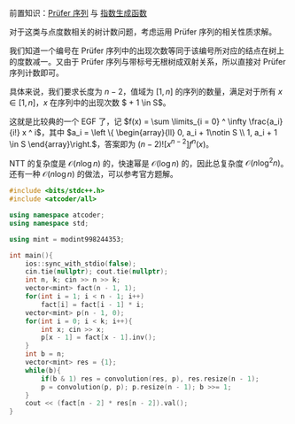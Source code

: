 前置知识：[Prüfer 序列](https://oi-wiki.org/graph/prufer/) 与 [指数生成函数](https://oi-wiki.org/math/poly/egf/)

对于这类与点度数相关的树计数问题，考虑运用 Prüfer 序列的相关性质求解。

我们知道一个编号在 Prüfer 序列中的出现次数等同于该编号所对应的结点在树上的度数减一。又由于 Prüfer 序列与带标号无根树成双射关系，所以直接对 Prüfer 序列计数即可。

具体来说，我们要求长度为 $n - 2$，值域为 $[1, n]$ 的序列的数量，满足对于所有 $x \in [1, n]$，$x$ 在序列中的出现次数 $ + 1 \in S$。

这就是比较典的一个 EGF 了，记 $f(x) = \sum \limits_{i = 0} ^ \infty \frac{a_i}{i!} x ^ i$，其中 $a_i = \left \{ \begin{array}{ll} 0, a_i + 1\notin S \\ 1, a_i + 1 \in S \end{array}\right.$，答案即为 $(n - 2)! [x ^ {n - 2}]f^n(x)$。

NTT 的复杂度是 $\mathcal{O}(n \log n)$ 的，快速幂是 $\mathcal{O}(\log n)$ 的，因此总复杂度 $\mathcal{O}(n \log ^ 2 n)$。还有一种 $\mathcal{O}(n \log n)$ 的做法，可以参考官方题解。

```cpp
#include <bits/stdc++.h>
#include <atcoder/all>

using namespace atcoder;
using namespace std;

using mint = modint998244353;

int main(){
	ios::sync_with_stdio(false); 
	cin.tie(nullptr); cout.tie(nullptr);
	int n, k; cin >> n >> k;
	vector<mint> fact(n - 1, 1);
	for(int i = 1; i < n - 1; i++)
		fact[i] = fact[i - 1] * i;
	vector<mint> p(n - 1, 0);
	for(int i = 0; i < k; i++){
		int x; cin >> x;
		p[x - 1] = fact[x - 1].inv();
	}
	int b = n;
	vector<mint> res = {1};
	while(b){
		if(b & 1) res = convolution(res, p), res.resize(n - 1);
		p = convolution(p, p); p.resize(n - 1); b >>= 1;
	}
	cout << (fact[n - 2] * res[n - 2]).val();
}
```